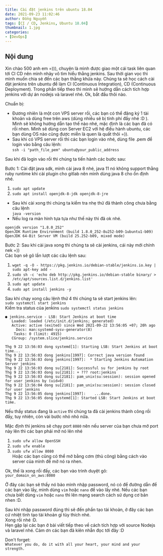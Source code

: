 ```yaml
---
title: Cài đặt jenkins trên ubuntu 18.04
date: 2021-09-23 11:02:46
author: Đồng Nguyễn
tags: [CI / CD, Jenkins, Ubuntu 18.04]
thumbnail: 1.jpg
categories:
- [DevOps]
---
```


## Nội dung

Xin chào 500 anh em =))), chuyện là mình được giao một cái task liên quan tới CI CD nên mình nhảy vô tìm hiểu thằng jenkins. Sau thời gian vọc thì mình muốn chia sẻ đến các bạn thằng khứa này. Chúng ta sẽ học cách cài đặt jenkins trên ubuntu để làm CI (Continuous Integration), CD (Continuous Deployment).
Trong phần tiếp theo thì mình sẽ hướng dẫn cách tích hợp jenkins với dự án nodejs và laravel nhé. Ok, bắt đầu thôi nào.

Chuẩn bị:
- Đương nhiên là một con VPS server rồi, các bạn có thể đăng ký 1 tài khoản và dùng free trên aws (dùng nhiều sẽ bị tính phí đấy nhé :D ). Mình sẽ không hướng dẫn tạo thế nào nhé, mặc định là các bạn đã có rồi nhen.
Mình sẽ dùng con Server EC2 với hệ điều hành ubuntu, các bạn dùng OS nào cũng được miễn là quen là quất thôi =)).
- Sau khi có VPS server rồi thì các bạn login vào nhé, dùng file .pem để login vào bằng câu lệnh: <br>
`ssh -i "path_file_pem" ubuntu@your_public_address` <br>

Sau khi đã login vào rồi thì chúng ta tiến hành các bước sau: <br>

Bước 1:
Cài đặt java sdk, mình cài java 8 nhé, java 11 nó không support thằng ruby runtime khi cài plugin cho gitlab nên mình dùng java 8 cho ổn định nhé.<br/>
1. `sudo apt update` <br>
2. `sudo apt install openjdk-8-jdk openjdk-8-jre`
- Sau khi cài xong thì chúng ta kiểm tra nhẹ thử đã thành công chưa bằng câu lệnh<br>
  `java -version`
- Nếu log ra màn hình tựa tựa như thế này thì đã ok nhé.
```
openjdk version "1.8.0_252"
OpenJDK Runtime Environment (build 1.8.0_252-8u252-b09-1ubuntu1-b09)
OpenJDK 64-Bit Server VM (build 25.252-b09, mixed mode)
```

Bước 2:
Sau khi cài java xong thì chúng ta sẽ cài jenkins, cái này mới chính nek =)) <br>
Các bạn sẽ gõ lần lượt các câu lệnh sau:
1. `wget -q -O - https://pkg.jenkins.io/debian-stable/jenkins.io.key | sudo apt-key add -`
2. `sudo sh -c 'echo deb http://pkg.jenkins.io/debian-stable binary/ > /etc/apt/sources.list.d/jenkins.list'`
3. `sudo apt update`
4. `sudo apt install jenkins -y`

Sau khi chạy xong câu lệnh thứ 4 thì chúng ta sẽ start jenkins lên: <br>
`sudo systemctl start jenkins` <br>
Kiểm tra status của jenkins
`sudo systemctl status jenkins`
```
● jenkins.service - LSB: Start Jenkins at boot time
   Loaded: loaded (/etc/init.d/jenkins; generated)
   Active: active (exited) since Wed 2021-09-22 13:56:05 +07; 20h ago
     Docs: man:systemd-sysv-generator(8)
    Tasks: 0 (limit: 4915)
   CGroup: /system.slice/jenkins.service

Thg 9 22 13:56:03 dong systemd[1]: Starting LSB: Start Jenkins at boot time...
Thg 9 22 13:56:03 dong jenkins[1997]: Correct java version found
Thg 9 22 13:56:03 dong jenkins[1997]:  * Starting Jenkins Automation Server jenkins
Thg 9 22 13:56:03 dong su[2181]: Successful su for jenkins by root
Thg 9 22 13:56:03 dong su[2181]: + ??? root:jenkins
Thg 9 22 13:56:03 dong su[2181]: pam_unix(su:session): session opened for user jenkins by (uid=0)
Thg 9 22 13:56:04 dong su[2181]: pam_unix(su:session): session closed for user jenkins
Thg 9 22 13:56:05 dong jenkins[1997]:    ...done.
Thg 9 22 13:56:05 dong systemd[1]: Started LSB: Start Jenkins at boot time.
```

Nếu thấy status đang là `active` thì chúng ta đã cài jenkins thành công rồi đấy, tuy nhiên, còn vài bước nhỏ nhỏ nữa.

Mặc định thì jenkins sẽ chạy port `8080` nên nếu server của bạn chưa mở port này lên thì các bạn phải mở nó lên nhé
1. `sudo ufw allow OpenSSH`
2. `sudo ufw enable`
3. `sudo ufw allow 8080` <br>
Hoặc các bạn cũng có thể mở bằng cơm (thủ công) bằng cách vào server của mình để mở nó ra nhen.

Ok, thế là xong rồi đấy, các bạn vào trình duyệt gõ: <br>
`your_domain_on_aws:8080` <br>

Ở đây các bạn sẽ thấy nó bảo mình nhập password, nó có để đường dẫn để các bạn vào lấy, mình dùng `vim` hoặc `nano` để vào lấy nhé.
Nếu các bạn chưa biết dùng `vim` hoặc `nano` thì lên mạng search cách sử dụng cơ bản nhen :D.

Sau khi nhập password đúng thì sẽ đến phần tạo tài khoản, ở đây các bạn cứ nhiệt tình tạo tài khoản gì tùy thích nhé. <br>
Xong rồi nhé :D. <br>
Hẹn gặp lại các bạn ở bài viết tiếp theo về cách tích hợp với source Nodejs và laravel nhé.
Cảm ơn các bạn đã kiên nhẫn đọc tới đây :D

Don't forget: <br>
`Whatever you do, do it with all your heart, your mind and your strength.`